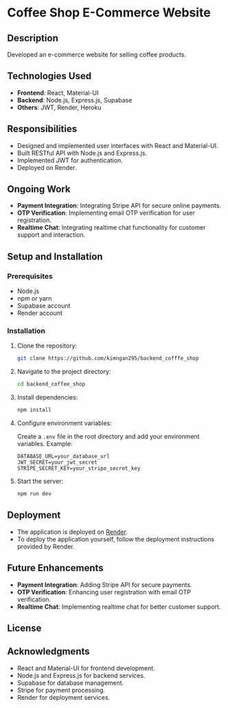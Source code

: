 # Coffee Shop E-Commerce Website

## Description
Developed an e-commerce website for selling coffee products.

## Technologies Used

- **Frontend**: React, Material-UI
- **Backend**: Node.js, Express.js, Supabase
- **Others**: JWT, Render, Heroku

## Responsibilities

- Designed and implemented user interfaces with React and Material-UI.
- Built RESTful API with Node.js and Express.js.
- Implemented JWT for authentication.
- Deployed on Render.

## Ongoing Work

- **Payment Integration**: Integrating Stripe API for secure online payments.
- **OTP Verification**: Implementing email OTP verification for user registration.
- **Realtime Chat**: Integrating realtime chat functionality for customer support and interaction.

## Setup and Installation

### Prerequisites

- Node.js
- npm or yarn
- Supabase account
- Render account

### Installation

1. Clone the repository:

    ```bash
    git clone https://github.com/kimngan295/backend_cofffe_shop
    ```

2. Navigate to the project directory:

    ```bash
    cd backend_coffee_shop
    ```

3. Install dependencies:

    ```bash
    npm install
    ```

4. Configure environment variables:

    Create a `.env` file in the root directory and add your environment variables. Example:

    ```env
    DATABASE_URL=your_database_url
    JWT_SECRET=your_jwt_secret
    STRIPE_SECRET_KEY=your_stripe_secret_key
    ```

5. Start the server:

    ```bash
    npm run dev
    ```

## Deployment

- The application is deployed on [Render](https://render.com). 
- To deploy the application yourself, follow the deployment instructions provided by Render.

## Future Enhancements

- **Payment Integration**: Adding Stripe API for secure payments.
- **OTP Verification**: Enhancing user registration with email OTP verification.
- **Realtime Chat**: Implementing realtime chat for better customer support.

## License


## Acknowledgments

- React and Material-UI for frontend development.
- Node.js and Express.js for backend services.
- Supabase for database management.
- Stripe for payment processing.
- Render for deployment services.
